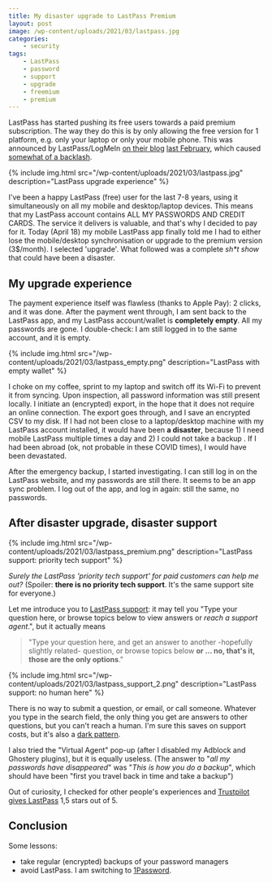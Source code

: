 ```yaml
---
title: My disaster upgrade to LastPass Premium
layout: post
image: /wp-content/uploads/2021/03/lastpass.jpg
categories:
    - security
tags:
    - LastPass
    - password
    - support
    - upgrade
    - freemium
    - premium
---
```


LastPass has started pushing its free users towards a paid premium subscription. The way they do this is by only allowing the free version for 1 platform, e.g. only your laptop or only your mobile phone. This was announced by LastPass/LogMeIn  [on their blog](https://blog.LastPass.com/2021/02/changes-to-LastPass-free/) [last February](https://news.ycombinator.com/item?id=26153845), which caused [somewhat of a ](https://arstechnica.com/gadgets/2021/03/demand-for-fee-to-use-password-app-LastPass-sparks-backlash/) [backlash](https://news.ycombinator.com/item?id=26387397).

{% include img.html
src="/wp-content/uploads/2021/03/lastpass.jpg"
description="LastPass upgrade experience"
%}

I've been a happy LastPass (free) user for the last 7-8 years, using it simultaneously on all my mobile and desktop/laptop devices. This means that my LastPass account contains ALL MY PASSWORDS AND CREDIT CARDS. The service it delivers is valuable, and that's why I decided to pay for it. Today (April 18) my mobile LastPass app finally told me I had to either lose the mobile/desktop synchronisation or upgrade to the premium version (3$/month). I selected 'upgrade'. What followed was a complete _sh*t show_ that could have been a disaster. 

## My upgrade experience

The payment experience itself was flawless (thanks to Apple Pay): 2 clicks, and it was done. After the payment went through, I am sent back to the LastPass app, and my LastPass account/wallet is **completely empty**. All my passwords are gone. I double-check: I am still logged in to the same account, and it is empty.

{% include img.html
src="/wp-content/uploads/2021/03/lastpass_empty.png"
description="LastPass with empty wallet"
%}

I choke on my coffee, sprint to my laptop and switch off its Wi-Fi to prevent it from syncing. Upon inspection, all password information was still present locally. I initiate an (encrypted) export, in the hope that it does not require an online connection. The export goes through, and I save an encrypted CSV to my disk. If I had not been close to a laptop/desktop machine with my LastPass account installed, it would have been **a disaster**, because 1) I need mobile LastPass multiple times a day and 2) I could not take a backup . If I had been abroad (ok, not probable in these COVID times), I would have been devastated.

After the emergency backup, I started investigating. I can still log in on the LastPass website, and my passwords are still there. It seems to be an app sync problem. I log out of the app, and log in again: still the same, no passwords.

## After disaster upgrade, disaster support

{% include img.html
src="/wp-content/uploads/2021/03/lastpass_premium.png"
description="LastPass support: priority tech support"
%}

_Surely the LastPass 'priority tech support' for paid customers can help me out?_ (Spoiler: **there is no priority tech support**. It's the same support site for everyone.)


Let me introduce you to [LastPass support](https://support.logmeininc.com/LastPass): it may tell you "Type your question here, or browse topics below to view answers or _reach a support agent_.", but it actually means 

> "Type your question here, and get an answer to another -hopefully slightly related- question, or browse topics below  **or ... no, that's it, those are the only options**."

{% include img.html
src="/wp-content/uploads/2021/03/lastpass_support_2.png"
description="LastPass support: no human here"
%}

There is no way to submit a question, or email, or call someone. Whatever you type in the search field, the only thing you get are answers to other questions, but you can't reach a human. I'm sure this saves on support costs, but it's also a [dark pattern](https://www.darkpatterns.org/). 

I also tried the "Virtual Agent" pop-up (after I disabled my Adblock and Ghostery plugins), but it is equally useless. (The answer to "_all my passwords have disappeared_" was "_This is how you do a backup_", which should have been "first you travel back in time and take a backup")

Out of curiosity, I checked for other people's experiences and [Trustpilot gives LastPass](https://www.trustpilot.com/review/www.LastPass.com) 1,5 stars out of 5.

## Conclusion

Some lessons:
* take regular (encrypted) backups of your password managers
* avoid LastPass. I am switching to [1Password](https://my.1password.com/).

